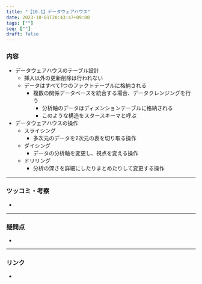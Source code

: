 ```yaml
---
title: "【10.1】データウェアハウス"
date: 2023-10-01T20:43:47+09:00
tags: [""]
seq: [""]
draft: false
---
```


### 内容
- データウェアハウスのテーブル設計
  - 挿入以外の更新削除は行われない
  - データはすべて1つのファクトテーブルに格納される
    - 複数の関係データベースを統合する場合、データクレンジングを行う
      - 分析軸のデータはディメンションテーブルに格納される
      - このような構造をスタースキーマと呼ぶ
- データウェアハウスの操作
  - スライシング
    - 多次元のデータを2次元の表を切り取る操作
  - ダイシング
    - データの分析軸を変更し、視点を変える操作
  - ドリリング
    - 分析の深さを詳細にしたりまとめたりして変更する操作

---
### ツッコミ・考察
- 

---
### 疑問点
- 


---
### リンク
- 